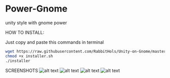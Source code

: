 # Power-Gnome
unity style with gnome power

HOW TO INSTALL:

Just copy and paste this commands in terminal

```bash
wget https://raw.githubusercontent.com/RabbitHols/Unity-on-Gnome/master/installer.sh
chmod +x installer.sh 
./installer
```
SCREENSHOTS
![alt text](https://raw.githubusercontent.com/RabbitHols/Unity-on-Gnome/master/screenshots/home.png)
![alt text](https://raw.githubusercontent.com/RabbitHols/Unity-on-Gnome/master/screenshots/global%20menu.png)
![alt text](https://raw.githubusercontent.com/RabbitHols/Unity-on-Gnome/master/screenshots/dash.png)
![alt text](https://raw.githubusercontent.com/RabbitHols/Unity-on-Gnome/master/screenshots/busy.png)
